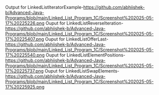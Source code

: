 Output for LinkedListIteratorExample-https://github.com/abhiishek-b/Advanced-Java-Programs/blob/main/Linked_List_Program_1C/Screenshot%202025-05-17%20225226.png
Ouput for LinkedListReverseIteration-https://github.com/abhiishek-b/Advanced-Java-Programs/blob/main/Linked_List_Program_1C/Screenshot%202025-05-17%20225407.png
Ouput for LinkedListOfferLast-https://github.com/abhiishek-b/Advanced-Java-Programs/blob/main/Linked_List_Program_1C/Screenshot%202025-05-17%20225540.png
Ouput for LinkedListElementPositions-https://github.com/abhiishek-b/Advanced-Java-Programs/blob/main/Linked_List_Program_1C/Screenshot%202025-05-17%20225737.png
Ouput for LinkedListSwapElements-https://github.com/abhiishek-b/Advanced-Java-Programs/blob/main/Linked_List_Program_1C/Screenshot%202025-05-17%20225925.png
